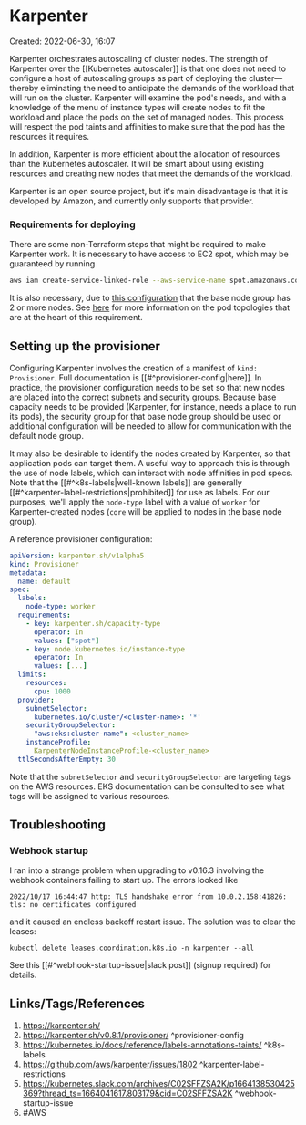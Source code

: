 # Karpenter
Created: 2022-06-30, 16:07

Karpenter orchestrates autoscaling of cluster nodes.  The strength of Karpenter over the [[Kubernetes autoscaler]] is that one does not need to configure a host of autoscaling groups as part of deploying the cluster—thereby eliminating the need to anticipate the demands of the workload that will run on the cluster.  Karpenter will examine the pod's needs, and with a knowledge of the menu of instance types will create nodes to fit the workload and place the pods on the set of managed nodes.  This process will respect the pod taints and affinities to make sure that the pod has the resources it requires.

In addition, Karpenter is more efficient about the allocation of resources than the Kubernetes autoscaler.  It will be smart about using existing resources and creating new nodes that meet the demands of the workload.

Karpenter is an open source project, but it's main disadvantage is that it is developed by Amazon, and currently only supports that provider.

### Requirements for deploying
There are some non-Terraform steps that might be required to make Karpenter work.  It is necessary to have access to EC2 spot, which may be guaranteed by running
```bash
aws iam create-service-linked-role --aws-service-name spot.amazonaws.com
```

It is also necessary, due to [this configuration](https://github.com/aws/karpenter/blob/main/charts/karpenter/values.yaml#L73-L77) that the base node group has 2 or more nodes.  See [here](https://kubernetes.io/docs/concepts/scheduling-eviction/topology-spread-constraints/) for more information on the pod topologies that are at the heart of this requirement.

## Setting up the provisioner
Configuring Karpenter involves the creation of a manifest of `kind: Provisioner`.  Full documentation is [[#^provisioner-config|here]].  In practice, the provisioner configuration needs to be set so that new nodes are placed into the correct subnets and security groups.  Because base capacity needs to be provided (Karpenter, for instance, needs a place to run its pods), the security group for that base node group should be used or additional configuration will be needed to allow for communication with the default node group.

It may also be desirable to identify the nodes created by Karpenter, so that application pods can target them.  A useful way to approach this is through the use of node labels, which can interact with node affinities in pod specs.  Note that the [[#^k8s-labels|well-known labels]] are generally [[#^karpenter-label-restrictions|prohibited]] for use as labels.  For our purposes, we'll apply the `node-type` label with a value of `worker` for Karpenter-created nodes (`core` will be applied to nodes in the base node group).

A reference provisioner configuration:
```yaml
apiVersion: karpenter.sh/v1alpha5
kind: Provisioner
metadata:
  name: default
spec:
  labels:
    node-type: worker
  requirements:
    - key: karpenter.sh/capacity-type
      operator: In
      values: ["spot"]
    - key: node.kubernetes.io/instance-type
      operator: In
      values: [...]
  limits:
    resources:
      cpu: 1000
  provider:
    subnetSelector:
      kubernetes.io/cluster/<cluster-name>: '*'
    securityGroupSelector:
      "aws:eks:cluster-name": <cluster_name>
    instanceProfile:
      KarpenterNodeInstanceProfile-<cluster_name>
  ttlSecondsAfterEmpty: 30
```
Note that the `subnetSelector` and `securityGroupSelector` are targeting tags on the AWS resources.  EKS documentation can be consulted to see what tags will be assigned to various resources.

## Troubleshooting
### Webhook startup
I ran into a strange problem when upgrading to v0.16.3 involving the webhook containers failing to start up.  The errors looked like
```
2022/10/17 16:44:47 http: TLS handshake error from 10.0.2.158:41826: tls: no certificates configured
```
and it caused an endless backoff restart issue.  The solution was to clear the leases:
```
kubectl delete leases.coordination.k8s.io -n karpenter --all
````

See this [[#^webhook-startup-issue|slack post]] (signup required) for details.

## Links/Tags/References
1. https://karpenter.sh/
2. https://karpenter.sh/v0.8.1/provisioner/ ^provisioner-config
3.  https://kubernetes.io/docs/reference/labels-annotations-taints/ ^k8s-labels
4. https://github.com/aws/karpenter/issues/1802 ^karpenter-label-restrictions
5. https://kubernetes.slack.com/archives/C02SFFZSA2K/p1664138530425369?thread_ts=1664041617.803179&cid=C02SFFZSA2K ^webhook-startup-issue
6. #AWS